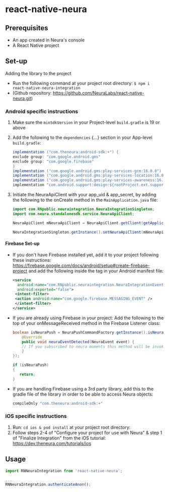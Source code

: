 
# react-native-neura

## Prerequisites

  * An app created in Neura's console
  * A React Native project

## Set-up

Adding the library to the project
  - Run the following command at your project root directory:
    `$ npm i react-native-neura-integration`
  - (Github repository: https://github.com/NeuraLabs/react-native-neura.git)

### Android specific instructions

1. Make sure the `minSdkVersion` in your Project-level `build.gradle` is 19 or above
2. Add the following to the `dependencies` {...} section in your App-level `build.gradle`:

    ```java
    implementation ("com.theneura:android-sdk:+") {
    exclude group: "com.google.android.gms"
    exclude group: "com.google.firebase"
    }
    implementation ("com.google.android.gms:play-services-gcm:16.0.0") 
    implementation ("com.google.android.gms:play-services-location:16.0.0")
    implementation ("com.google.android.gms:play-services-awareness:16.0.0")
    implementation "com.android.support:design:${rootProject.ext.supportLibVersion}"
    ```

3. Initiate the NeuraApiClient with your app_uid & app_secret, by adding the following to the onCreate method in the `MainApplication.java` file:
    ```java
    import com.RNpublic.neuraintegration.NeuraIntegrationSingleton;
    import com.neura.standalonesdk.service.NeuraApiClient;
    ```

    ```java
    NeuraApiClient mNeuraApiClient = NeuraApiClient.getClient(getApplicationContext(), "<uid>", "<secret>");

    NeuraIntegrationSingleton.getInstance().setNeuraApiClient(mNeuraApiClient);
    ```

#### Firebase Set-up
  - If you don't have Firebase installed yet, add it to your project following these instructions: https://firebase.google.com/docs/android/setup#create-firebase-project
    and add the following inside the <application> tag in your Android manifest file:
    ```xml
    <service
      android:name="com.RNpublic.neuraintegration.NeuraIntegrationEventsService"
      android:exported="false">
     <intent-filter>
     <action android:name="com.google.firebase.MESSAGING_EVENT" />
     </intent-filter>
    </service>
    ```

  - If you are already using Firebase in your project:
    Add the following to the top of your onMessageReceived method in the Firebase Listener class:
 
     ```java
     boolean isNeuraPush = NeuraPushCommandFactory.getInstance().isNeuraPush(getApplicationContext(), message.getData(), new NeuraEventCallBack() {
         @Override
         public void neuraEventDetected(NeuraEvent event) {
         // If you subscribed to neura moments this method will be invoked
         }
     }); 

     if (isNeuraPush)
     {
        return;
     }
     ```

  - If you are handling Firebase using a 3rd party library, add this to the gradle file of the library in order to be able to access Neura objects:

    ```java 
    compileOnly "com.theneura:android-sdk:+" 
    ```
### iOS specific instructions
1. Run: `cd ios & pod install` at your project root directory:
2. Follow steps 2-4 of "Configure your project for use with Neura" & step 1 of "Finalize Integration" from the iOS tutorial: https://dev.theneura.com/tutorials/ios 


## Usage
```javascript
import RNNeuraIntegration from 'react-native-neura';

...
RNNeuraIntegration.authenticateAnon();
```



 

 


